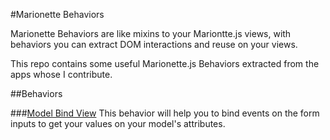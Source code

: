 #Marionette Behaviors

Marionette Behaviors are like mixins to your Mariontte.js views, with behaviors
you can extract DOM interactions and reuse on your views.

This repo contains some useful Marionette.js Behaviors extracted from the apps
whose I contribute.

##Behaviors

###[Model Bind View](model_bind_view/)
This behavior will help you to bind events on the form inputs to get your values
on your model's attributes.
